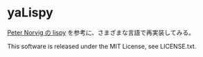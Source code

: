 yaLispy
======

[Peter Norvig の lispy](http://www.aoky.net/articles/peter_norvig/lispy.htm)
を参考に、さまざまな言語で再実装してみる。


This software is released under the MIT License, see LICENSE.txt.
